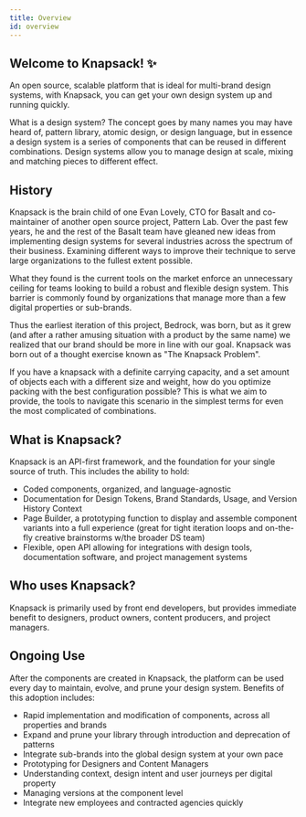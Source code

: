 ```yaml
---
title: Overview
id: overview
---
```

## Welcome to Knapsack! ✨

An open source, scalable platform that is ideal for multi-brand design systems, with Knapsack, you can get your own design system up and running quickly.

What is a design system? The concept goes by many names you may have heard of, pattern library, atomic design, or design language, but in essence a design system is a series of components that can be reused in different combinations. Design systems allow you to manage design at scale, mixing and matching pieces to different effect.

## History

Knapsack is the brain child of one Evan Lovely, CTO for Basalt and co-maintainer of another open source project, Pattern Lab. Over the past few years, he and the rest of the Basalt team have gleaned new ideas from implementing design systems for several industries across the spectrum of their business. Examining different ways to improve their technique to serve large organizations to the fullest extent possible.

What they found is the current tools on the market enforce an unnecessary ceiling for teams looking to build a robust and flexible design system. This barrier is commonly found by organizations that manage more than a few digital properties or sub-brands.

Thus the earliest iteration of this project, Bedrock, was born, but as it grew (and after a rather amusing situation with a product by the same name) we realized that our brand should be more in line with our goal. Knapsack was born out of a thought exercise known as "The Knapsack Problem".

If you have a knapsack with a definite carrying capacity, and a set amount of objects each with a different size and weight, how do you optimize packing with the best configuration possible? This is what we aim to provide, the tools to navigate this scenario in the simplest terms for even the most complicated of combinations.

## What is Knapsack?

Knapsack is an API-first framework, and the foundation for your single source of truth. This includes the ability to hold:

* Coded components, organized, and language-agnostic
* Documentation for Design Tokens, Brand Standards, Usage, and Version History Context
* Page Builder, a prototyping function to display and assemble component variants into a full experience (great for tight iteration loops and on-the-fly creative brainstorms w/the broader DS team)
* Flexible, open API allowing for integrations with design tools, documentation software, and project management systems

## Who uses Knapsack?

Knapsack is primarily used by front end developers, but provides immediate benefit to designers, product owners, content producers, and project managers.

## Ongoing Use

After the components are created in Knapsack, the platform can be used every day to maintain, evolve, and prune your design system. Benefits of this adoption includes:

* Rapid implementation and modification of components, across all properties and brands
* Expand and prune your library through introduction and deprecation of patterns
* Integrate sub-brands into the global design system at your own pace
* Prototyping for Designers and Content Managers
* Understanding context, design intent and user journeys per digital property
* Managing versions at the component level
* Integrate new employees and contracted agencies quickly
